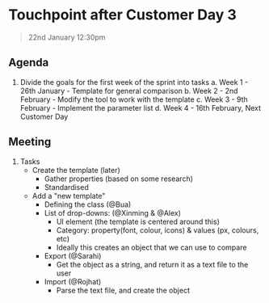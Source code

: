 # Touchpoint after Customer Day 3

> 22nd January 12:30pm

## Agenda

1. Divide the goals for the first week of the sprint into tasks
   a. Week 1 - 26th January - Template for general comparison
   b. Week 2 - 2nd February - Modify the tool to work with the template
   c. Week 3 - 9th February - Implement the parameter list
   d. Week 4 - 16th February, Next Customer Day

## Meeting

1. Tasks
   - Create the template (later)
     - Gather properties (based on some research)
     - Standardised
   - Add a "new template"
     - Defining the class (@Bua)
     - List of drop-downs: (@Xinming & @Alex)
       - UI element (the template is centered around this)
       - Category: property(font, colour, icons) & values (px, colours, etc)
       - Ideally this creates an object that we can use to compare
     - Export (@Sarahi)
       - Get the object as a string, and return it as a text file to the user
     - Import (@Rojhat)
       - Parse the text file, and create the object
